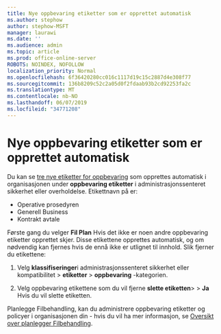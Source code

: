 ```yaml
---
title: Nye oppbevaring etiketter som er opprettet automatisk
ms.author: stephow
author: stephow-MSFT
manager: laurawi
ms.date: ''
ms.audience: admin
ms.topic: article
ms.prod: office-online-server
ROBOTS: NOINDEX, NOFOLLOW
localization_priority: Normal
ms.openlocfilehash: 6f36420280cc016c1117d19c15c2887d4e308f77
ms.sourcegitcommit: 136b8209c52c2a05d0f2fdaab93b2cd92253fa2c
ms.translationtype: MT
ms.contentlocale: nb-NO
ms.lasthandoff: 06/07/2019
ms.locfileid: "34771208"
---
```

# <a name="new-retention-labels-created-automatically"></a>Nye oppbevaring etiketter som er opprettet automatisk

Du kan se [tre nye etiketter for oppbevaring](https://docs.microsoft.com/office365/securitycompliance/file-plan-manager#default-retention-labels-and-label-policy) som opprettes automatisk i organisasjonen under **oppbevaring etiketter** i administrasjonssenteret sikkerhet eller overholdelse. Etikettnavn på er:

- Operative prosedyren
- Generell Business
- Kontrakt avtale

Første gang du velger **Fil Plan** Hvis det ikke er noen andre oppbevaring etiketter opprettet skjer. Disse etikettene opprettes automatisk, og om nødvendig kan fjernes hvis de ennå ikke er utlignet til innhold. Slik fjerner du etikettene:

1. Velg **klassifiseringer**i administrasjonssenteret sikkerhet eller kompatibilitet > **etiketter** > **oppbevaring** -kategorien.

1. Velg oppbevaring etikettene som du vil fjerne **slette etiketten**> > **Ja** Hvis du vil slette etiketten.

Planlegge Filbehandling, kan du administrere oppbevaring etiketter og policyer i organisasjonen din - hvis du vil ha mer informasjon, se [Oversikt over planlegger Filbehandling](https://docs.microsoft.com/office365/securitycompliance/file-plan-manager).